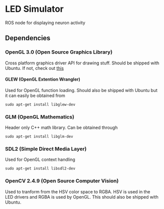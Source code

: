 # LED Simulator 

ROS node for displaying neuron activity

## Dependencies

### OpenGL 3.0 (Open Source Graphics Library)

Cross platform graphics driver API for drawing stuff. Should be shipped with Ubuntu.
If not, check out [this](https://en.wikibooks.org/wiki/OpenGL_Programming/Installation/Linux)

#### GLEW (OpenGL Extention Wrangler)

Used for OpenGL function loading. Should also be shipped with Ubuntu but it
can easily be obtained from

```
sudo apt-get install libglew-dev
```

### GLM (OpenGL Mathematics) 

Header only C++ math library. Can be obtained through

```
sudo apt-get install libglm-dev
```

### SDL2 (Simple Direct Media Layer)

Used for OpenGL context handling

```
sudo apt-get install libsdl2-dev
```

### OpenCV 2.4.9 (Open Source Computer Vision)

Used to tranform from the HSV color space to RGBA. HSV is used in the LED drivers and RGBA is
used by OpenGL. This should also be shipped with Ubuntu.
